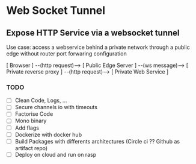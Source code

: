 # Web Socket Tunnel 

## Expose HTTP Service via a websocket tunnel

Use case: access a webservice behind a private network through a public edge without router port forwaring configuration

[ Browser ] --(http request)--> [ Public Edge Server ] --(ws message)--> [ Private reverse proxy ] --(http request)--> [ Private Web Service ]

### TODO

- [ ] Clean Code, Logs, ...
- [ ] Secure channels io with timeouts
- [ ] Factorise Code
- [ ] Mono binary
- [ ] Add flags
- [ ] Dockerize with docker hub
- [ ] Build Packages with differents architectures (Circle ci ?? Github as artifact repo)
- [ ] Deploy on cloud and run on rasp
